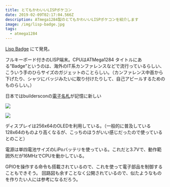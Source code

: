 ```yaml
---
title: とてもかわいいLISPポケコン
date: 2019-02-09T02:17:04.566Z
description: ATmega1284製のとてもかわいいLISPポケコンを紹介します
image: /img/lisp-badge.jpg
tags:
  - atmega1284
---
```

[Lisp Badge](http://www.technoblogy.com/show?2AEE) にて発見。

フルキーボード付きのLISP端末。CPUはATMega1284
タイトルにある”Badge”というのは、海外のIT系カンファレンスなどで流行っているらしい、こういう手のひらサイズのガジェットのことらしい。（カンファレンス中首から下げたり、シャツにバッジみたいに取り付けたりして、自己アピールするためのものらしい。）

日本ではbuildersconの[電子名札](https://blog.builderscon.io/entry/2018/08/09/100000)が記憶に新しい

![](/img/denshi-nafuda.png)

![](/img/lisp-badge.jpg)

ディスプレイは256x64のOLEDを利用している。（一般的に普及している128x64のものより高くなるが、こっちのほうがいい感じだったので使っているとのこと）

電源は単四電池サイズのLiPoバッテリを使っている。これだと3.7Vで、動作範囲外だが16MHzでCPUを動かしている。

GPIOを操作する命令も搭載されているので、これを使って電子部品を制御することもできそう。
回路図も余すことなく公開されているので、似たようなものを作りたい人には参考になるだろう。
